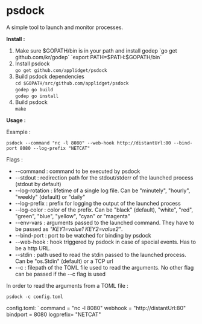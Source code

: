 **psdock**
======

A simple tool to launch and monitor processes.

**Install :**


1) Make sure $GOPATH/bin is in your path and install godep  
`go get github.com/kr/godep`  
`export PATH=$PATH:$GOPATH/bin`  
2) Install psdock  
`go get github.com/applidget/psdock`  
3) Build psdock dependencies  
`cd $GOPATH/src/github.com/applidget/psdock`  
`godep go build`  
`godep go install`  
4) Build psdock  
`make`


**Usage :**

Example :

  `psdock --command "nc -l 8080" --web-hook http://distantUrl:80 --bind-port 8080 --log-prefix "NETCAT"`

Flags :  
  * --command : command to be executed by psdock  
  * --stdout : redirection path for the stdout/stderr of the launched process (stdout by default)  
  * --log-rotation : lifetime of a single log file. Can be "minutely", "hourly", "weekly" (default) or "daily"  
  * --log-prefix : prefix for logging the output of the launched process  
  * --log-color : color of the prefix. Can be "black" (default), "white", "red", "green", "blue", "yellow", "cyan" or "magenta"
  * --env-vars : arguments passed to the launched command. They have to be passed as *"KEY1=value1 KEY2=value2"*.  
  * --bind-port : port to be watched for binding by psdock  
  * --web-hook : hook triggered by psdock in case of special events. Has to be a http URL.  
  * --stdin : path used to read the stdin passed to the launched process. Can be "os.Stdin" (default) or a TCP url
  * --c : filepath of the TOML file used to read the arguments. No other flag can be passed if the --c flag is used

In order to read the arguments from a TOML file : 

  `psdock -c config.toml`
  
  config.toml:
  `
  command = "nc -l 8080"
  webhook = "http://distantUrl:80"
  bindport = 8080
  logprefix= "NETCAT"
  
